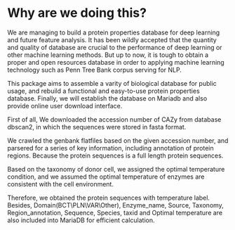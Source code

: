 # Why are we doing this?
We are managing to build a protein properties database for deep learning and future feature analysis. 
It has been wildly accepted that the quantity and quality of database are crucial to the performance of deep learning or other machine learning methods. 
But up to now, it is tough to obtain a proper and open resources database in order to applying machine learning technology such as Penn Tree Bank corpus serving for NLP. 


This package aims to assemble a varity of biological database for public usage, and rebuild a functional and easy-to-use protein properties database. 
Finally, we will establish the database on Mariadb and also provide online user download interface.

First of all, We downloaded the accession number of CAZy from database dbscan2, in which the sequences were stored in fasta format.

We crawled the genbank flatfiles based on the given accession number, and parsered for a series of key information, including annotation of protein regions. Because the protein sequences is a full length protein sequences.

Based on the taxonomy of donor cell, we assigned the optimal temperature condition, and we assumed the optimal temperature of enzymes are consistent with the cell environment.

Therefore, we obtained the protein sequences with temperature label. Besides, Domain(BCT\PLN\VAR\Other), Enzyme_name, Source, Taxonomy, Region_annotation, Sequence, Species, taxid and Optimal temperature are also included into MariaDB for efficient calculation.
